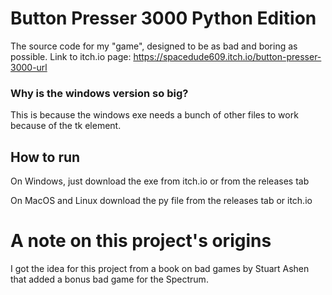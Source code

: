 # Button Presser 3000 Python Edition
 The source code for my "game", designed to be as bad and boring as possible.
Link to itch.io page: https://spacedude609.itch.io/button-presser-3000-url
### Why is the windows version so big?

This is because the windows exe needs a bunch of other files to work because of the tk element.

## How to run

On Windows, just download the exe from itch.io or from the releases tab

On MacOS and Linux download the py file from the releases tab or itch.io

# A note on this project's origins

I got the idea for this project from a book on bad games by Stuart Ashen that added a bonus bad game for the Spectrum.

